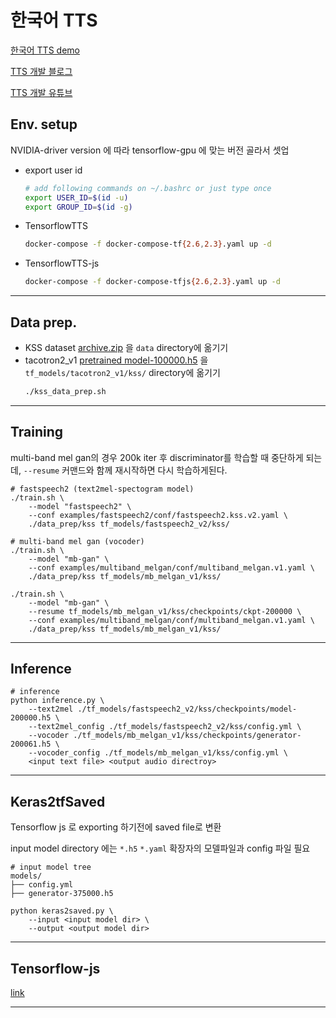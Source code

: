 # 한국어 TTS 
[한국어 TTS demo](https://goarcade.net/tts/)

[TTS 개발 블로그](https://coolseaweed.tistory.com/2)

[TTS 개발 유튜브](https://youtu.be/lM0vXq0VSZ4)


## Env. setup 

NVIDIA-driver version 에 따라 tensorflow-gpu 에 맞는 버전 골라서 셋업  

- export user id
    ```bash
    # add following commands on ~/.bashrc or just type once
    export USER_ID=$(id -u) 
    export GROUP_ID=$(id -g)
    ```
- TensorflowTTS

    ```bash
    docker-compose -f docker-compose-tf{2.6,2.3}.yaml up -d
    ```
- TensorflowTTS-js
    ```bash
    docker-compose -f docker-compose-tfjs{2.6,2.3}.yaml up -d
    ```

---
## Data prep.
- KSS dataset [archive.zip](https://www.kaggle.com/bryanpark/korean-single-speaker-speech-dataset) 을 `data` directory에 옮기기
- tacotron2_v1 [pretrained model-100000.h5](https://drive.google.com/drive/folders/1WMBe01BBnYf3sOxMhbvnF2CUHaRTpBXJ) 을 `tf_models/tacotron2_v1/kss/` directory에 옮기기
    ```bash
    ./kss_data_prep.sh
    ```
---
## Training
multi-band mel gan의 경우 200k iter 후 discriminator를 학습할 때 중단하게 되는데, `--resume` 커맨드와 함께 재시작하면 다시 학습하게된다.
```
# fastspeech2 (text2mel-spectogram model)
./train.sh \
    --model "fastspeech2" \
    --conf examples/fastspeech2/conf/fastspeech2.kss.v2.yaml \
    ./data_prep/kss tf_models/fastspeech2_v2/kss/

# multi-band mel gan (vocoder)
./train.sh \
    --model "mb-gan" \
    --conf examples/multiband_melgan/conf/multiband_melgan.v1.yaml \
    ./data_prep/kss tf_models/mb_melgan_v1/kss/

./train.sh \
    --model "mb-gan" \
    --resume tf_models/mb_melgan_v1/kss/checkpoints/ckpt-200000 \
    --conf examples/multiband_melgan/conf/multiband_melgan.v1.yaml \
    ./data_prep/kss tf_models/mb_melgan_v1/kss/

```
---
## Inference
```
# inference
python inference.py \
    --text2mel ./tf_models/fastspeech2_v2/kss/checkpoints/model-200000.h5 \
    --text2mel_config ./tf_models/fastspeech2_v2/kss/config.yml \
    --vocoder ./tf_models/mb_melgan_v1/kss/checkpoints/generator-200061.h5 \
    --vocoder_config ./tf_models/mb_melgan_v1/kss/config.yml \
    <input text file> <output audio directroy>
```
---
## Keras2tfSaved
Tensorflow js 로 exporting 하기전에 saved file로 변환

input model directory 에는 `*.h5` `*.yaml` 확장자의 모델파일과 config 파일 필요


```
# input model tree
models/
├── config.yml
├── generator-375000.h5

```

```
python keras2saved.py \
    --input <input model dir> \
    --output <output model dir>

```
---
## Tensorflow-js
[link](https://github.com/coolseaweed/TensorFlowTTS/tree/prod/tensorflow_js)

---